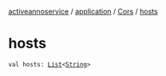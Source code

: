 [activeannoservice](../../index.md) / [application](../index.md) / [Cors](index.md) / [hosts](./hosts.md)

# hosts

`val hosts: `[`List`](https://kotlinlang.org/api/latest/jvm/stdlib/kotlin.collections/-list/index.html)`<`[`String`](https://kotlinlang.org/api/latest/jvm/stdlib/kotlin/-string/index.html)`>`
